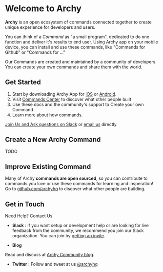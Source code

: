 # Welcome to Archy

**Archy** is an open ecosystem of commands connected together to create unique experience for developers and users.

You can think of a *Command* as "a small program", dedicated to do one function and deliver it's results to end user. Using Archy app on your mobile device, you can install and use these commands, like "Commands for Github" or "Commands for ..."

Our Commands are created and maintained by a community of developers. You can create your own commands and share them with the world.


## Get Started

1. Start by downloading Archy App for [iOS](https://archy.ai/downloads/ios) or [Android](https://archy.ai/downloads/android).
2. Visit [Commands Center](https://archy.ai/commands) to discover what other people built
3. Use these docs and the community's support to Create your own Command.
4. Learn more about how commands.

[Join Us and Ask questions on Slack](https://archy-slack-inviter.herokuapp.com) or [email us](mailto:docs@archy.ai) directly.



## Create a New Archy Command

TODO


## Improve Existing Command

Many of Archy **commands are open sourced**, so you can contribute to commands you love or use these commands for learning and insperation! 
Go to [github.com/archyhq](https://github.com/archyhq) to discover what other people are building.



## Get in Touch 

Need Help? Contact Us.

* **Slack**
: If you want setup or development help or are looking for live feedback from the community, we recommend you join our Slack organization. You can join by [getting an invite](https://archy-slack-inviter.herokuapp.com).

* **Blog**

Read and discuss at [Archy Community blog](https://blog.archy.ai).

* **Twitter**
: Follow and tweet at us [@archyhq](https://twitter.com/archyhq)


